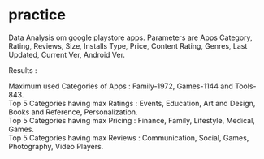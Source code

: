 # practice 
Data Analysis om google playstore apps. 
Parameters are Apps Category, Rating, Reviews, Size, Installs	Type,	Price,	Content Rating,	Genres,	Last Updated,	Current Ver,	Android Ver.

Results :

Maximum used Categories of Apps : Family-1972, Games-1144 and Tools-843.                                                                        
Top 5 Categories having max Ratings : Events, Education, Art and Design, Books and Reference, Personalization.                                        
Top 5 Categories having max Pricing : Finance, Family, Lifestyle, Medical, Games.                                                                           
Top 5 Categories having max Reviews : Communication, Social, Games, Photography, Video Players.                          
